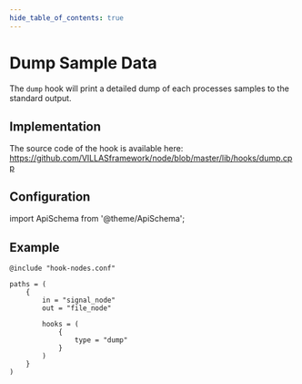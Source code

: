 ```yaml
---
hide_table_of_contents: true
---
```


# Dump Sample Data

The `dump` hook will print a detailed dump of each processes samples to the standard output.

## Implementation

The source code of the hook is available here:
https://github.com/VILLASframework/node/blob/master/lib/hooks/dump.cpp

## Configuration

import ApiSchema from '@theme/ApiSchema';

<ApiSchema id="node" example pointer="#/components/schemas/dump" />

## Example

``` url="external/node/etc/examples/hooks/dump.conf" title="node/etc/examples/hooks/dump.conf"
@include "hook-nodes.conf"

paths = (
	{
		in = "signal_node"
		out = "file_node"

		hooks = (
			{
				type = "dump"
			}
		)
	}
)
```
